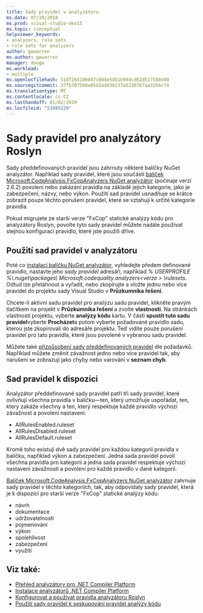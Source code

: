 ```yaml
---
title: Sady pravidel v analyzátoru
ms.date: 07/20/2018
ms.prod: visual-studio-dev15
ms.topic: conceptual
helpviewer_keywords:
- analyzers, rule sets
- rule sets for analyzers
author: gewarren
ms.author: gewarren
manager: douge
ms.workload:
- multiple
ms.openlocfilehash: 514f264186047c044e5db1b944cd62d517588e80
ms.sourcegitcommit: 37fb7075b0a65d2add3b137a5230767aa3266c74
ms.translationtype: MT
ms.contentlocale: cs-CZ
ms.lasthandoff: 01/02/2019
ms.locfileid: "53885220"
---
```

# <a name="rule-sets-for-roslyn-analyzers"></a>Sady pravidel pro analyzátory Roslyn

Sady předdefinovaných pravidel jsou zahrnuty některé balíčky NuGet analyzátor. Například sady pravidel, které jsou součástí [balíček Microsoft.CodeAnalysis.FxCopAnalyzers NuGet analyzátor](https://www.nuget.org/packages/Microsoft.CodeAnalysis.FxCopAnalyzers/) (počínaje verzí 2.6.2) povolení nebo zakázání pravidla na základě jejich kategorie, jako je zabezpečení, názvy, nebo výkon. Použití sad pravidel usnadňuje se krátce zobrazit pouze těchto porušení pravidel, které se vztahují k určité kategorie pravidla.

Pokud migrujete ze starší verze "FxCop" statické analýzy kódu pro analyzátory Roslyn, povolte tyto sady pravidel můžete nadále používat stejnou konfiguraci pravidlo, které jste použili dříve.

## <a name="use-analyzer-rule-sets"></a>Použití sad pravidel v analyzátoru

Poté co [instalaci balíčku NuGet analyzátor](install-roslyn-analyzers.md), vyhledejte předem definované pravidlo, nastavte jeho *sady pravidel* adresáři, například *% USERPROFILE %\\.nuget\packages\ Microsoft.codequality.analyzers\<verze > \rulesets*. Odtud lze přetáhnout a vyřadit, nebo zkopírujte a vložte jednu nebo více pravidel do projektu sady Visual Studio v **Průzkumníka řešení**.

Chcete-li aktivní sadu pravidel pro analýzu sadu pravidel, klikněte pravým tlačítkem na projekt v **Průzkumníka řešení** a zvolte **vlastnosti**. Na stránkách vlastností projektu, vyberte **analýzy kódu** kartu. V části **spustit tuto sadu pravidel**vyberte **Procházet**a potom vyberte požadované pravidlo sadu, kterou jste zkopírovali do adresáře projektu. Teď vidíte pouze porušení pravidel pro tato pravidla, které jsou povolené v vybranou sadu pravidel.

Můžete také [přizpůsobení sady předdefinovaných pravidel](how-to-create-a-custom-rule-set.md#create-a-custom-rule-set) dle požadavků. Například můžete změnit závažnost jedno nebo více pravidel tak, aby narušení se zobrazují jako chyby nebo varování v **seznam chyb**.

## <a name="available-rule-sets"></a>Sad pravidel k dispozici

Analyzátor předdefinované sady pravidel patří tři sady pravidel, které ovlivňují všechna pravidla v balíčku&mdash;ten, který umožňuje uspořádat, ten, který zakáže všechny a ten, který respektuje každé pravidlo výchozí závažnost a povolení nastavení:

- AllRulesEnabled.ruleset
- AllRulesDisabled.ruleset
- AllRulesDefault.ruleset

Kromě toho existují dvě sady pravidel pro každou kategorii pravidla v balíčku, například výkon a zabezpečení. Jedna sada pravidel povolí všechna pravidla pro kategorii a jedna sada pravidel respektuje výchozí nastavení závažnosti a povolení pro každé pravidlo v dané kategorii.

 [Balíček Microsoft.CodeAnalysis.FxCopAnalyzers NuGet analyzátor](https://www.nuget.org/packages/Microsoft.CodeAnalysis.FxCopAnalyzers/) zahrnuje sady pravidel v těchto kategoriích, tak, aby odpovídaly sady pravidel, která je k dispozici pro starší verze "FxCop" statické analýzy kódu:

- návrh
- dokumentace
- udržovatelnosti
- pojmenování
- výkon
- spolehlivost
- zabezpečení
- využití

## <a name="see-also"></a>Viz také:

- [Přehled analyzátory pro .NET Compiler Platform](roslyn-analyzers-overview.md)
- [Instalace analyzátorů .NET Compiler Platform](install-roslyn-analyzers.md)
- [Konfigurovat a používat pravidla analyzátoru Roslyn](use-roslyn-analyzers.md)
- [Použití sady pravidel k seskupování pravidel analýzy kódu](using-rule-sets-to-group-code-analysis-rules.md)